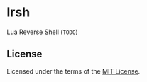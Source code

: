 lrsh
====
Lua Reverse Shell (`TODO`)

License
-------
Licensed under the terms of the [MIT License](LICENSE).
